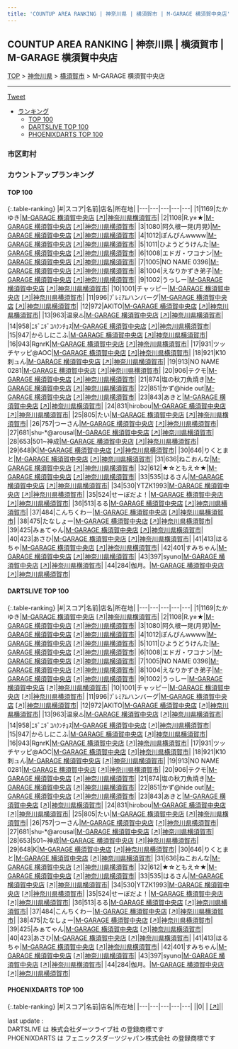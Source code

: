 ```yaml
---
title: 'COUNTUP AREA RANKING | 神奈川県 | 横須賀市 | M-GARAGE 横須賀中央店'
---
```

## COUNTUP AREA RANKING | 神奈川県 | 横須賀市 | M-GARAGE 横須賀中央店

[TOP](/darts/rank/) > [神奈川県](/darts/rank/神奈川県/) > [横須賀市](/darts/rank/神奈川県/横須賀市/) > M-GARAGE 横須賀中央店

___

<a href="https://twitter.com/share?ref_src=twsrc%5Etfw" data-text="COUNTUP AREA RANKING | 神奈川県横須賀市M-GARAGE 横須賀中央店" class="twitter-share-button" data-hashtags="DARTSLIVE,PHOENIXDARTS,darts,ダーツ" data-show-count="false">Tweet</a>

* [ランキング](#カウントアップランキング)
    * [TOP 100](#top-100)
    * [DARTSLIVE TOP 100](#dartslive-top-100)
    * [PHOENIXDARTS TOP 100](#phoenixdarts-top-100)

### 市区町村

<ul>

</ul>

### カウントアップランキング

#### TOP 100



{:.table-ranking}
|#|スコア|名前|店名|所在地|
|---|---|---|---|---|
|1|1169|<span class="rank-name-dl">たかゆき</span>|<a href="/darts/rank/shops/0daed567208437915f9f3321c1147265.html">M-GARAGE 横須賀中央店</a> <a href="https://search.dartslive.com/jp/shop/0daed567208437915f9f3321c1147265">[↗]</a>|<a href="/darts/rank/神奈川県/横須賀市">神奈川県横須賀市</a>|
|2|1108|<span class="rank-name-dl">R.y⭐︎★</span>|<a href="/darts/rank/shops/0daed567208437915f9f3321c1147265.html">M-GARAGE 横須賀中央店</a> <a href="https://search.dartslive.com/jp/shop/0daed567208437915f9f3321c1147265">[↗]</a>|<a href="/darts/rank/神奈川県/横須賀市">神奈川県横須賀市</a>|
|3|1080|<span class="rank-name-dl">阿久根一晃(月晃)</span>|<a href="/darts/rank/shops/0daed567208437915f9f3321c1147265.html">M-GARAGE 横須賀中央店</a> <a href="https://search.dartslive.com/jp/shop/0daed567208437915f9f3321c1147265">[↗]</a>|<a href="/darts/rank/神奈川県/横須賀市">神奈川県横須賀市</a>|
|4|1012|<span class="rank-name-dl">ぽんぴんwwww</span>|<a href="/darts/rank/shops/0daed567208437915f9f3321c1147265.html">M-GARAGE 横須賀中央店</a> <a href="https://search.dartslive.com/jp/shop/0daed567208437915f9f3321c1147265">[↗]</a>|<a href="/darts/rank/神奈川県/横須賀市">神奈川県横須賀市</a>|
|5|1011|<span class="rank-name-dl">ひようどうけんた</span>|<a href="/darts/rank/shops/0daed567208437915f9f3321c1147265.html">M-GARAGE 横須賀中央店</a> <a href="https://search.dartslive.com/jp/shop/0daed567208437915f9f3321c1147265">[↗]</a>|<a href="/darts/rank/神奈川県/横須賀市">神奈川県横須賀市</a>|
|6|1008|<span class="rank-name-dl">エドガ・ワコナン</span>|<a href="/darts/rank/shops/0daed567208437915f9f3321c1147265.html">M-GARAGE 横須賀中央店</a> <a href="https://search.dartslive.com/jp/shop/0daed567208437915f9f3321c1147265">[↗]</a>|<a href="/darts/rank/神奈川県/横須賀市">神奈川県横須賀市</a>|
|7|1005|<span class="rank-name-dl">NO NAME 0396</span>|<a href="/darts/rank/shops/0daed567208437915f9f3321c1147265.html">M-GARAGE 横須賀中央店</a> <a href="https://search.dartslive.com/jp/shop/0daed567208437915f9f3321c1147265">[↗]</a>|<a href="/darts/rank/神奈川県/横須賀市">神奈川県横須賀市</a>|
|8|1004|<span class="rank-name-dl">えなりかずき弟子</span>|<a href="/darts/rank/shops/0daed567208437915f9f3321c1147265.html">M-GARAGE 横須賀中央店</a> <a href="https://search.dartslive.com/jp/shop/0daed567208437915f9f3321c1147265">[↗]</a>|<a href="/darts/rank/神奈川県/横須賀市">神奈川県横須賀市</a>|
|9|1002|<span class="rank-name-dl">うっしー</span>|<a href="/darts/rank/shops/0daed567208437915f9f3321c1147265.html">M-GARAGE 横須賀中央店</a> <a href="https://search.dartslive.com/jp/shop/0daed567208437915f9f3321c1147265">[↗]</a>|<a href="/darts/rank/神奈川県/横須賀市">神奈川県横須賀市</a>|
|10|1001|<span class="rank-name-dl">チャッピー</span>|<a href="/darts/rank/shops/0daed567208437915f9f3321c1147265.html">M-GARAGE 横須賀中央店</a> <a href="https://search.dartslive.com/jp/shop/0daed567208437915f9f3321c1147265">[↗]</a>|<a href="/darts/rank/神奈川県/横須賀市">神奈川県横須賀市</a>|
|11|996|<span class="rank-name-dl">ﾌﾟﾚﾐｱﾑハンバーグ</span>|<a href="/darts/rank/shops/0daed567208437915f9f3321c1147265.html">M-GARAGE 横須賀中央店</a> <a href="https://search.dartslive.com/jp/shop/0daed567208437915f9f3321c1147265">[↗]</a>|<a href="/darts/rank/神奈川県/横須賀市">神奈川県横須賀市</a>|
|12|972|<span class="rank-name-dl">AKITO</span>|<a href="/darts/rank/shops/0daed567208437915f9f3321c1147265.html">M-GARAGE 横須賀中央店</a> <a href="https://search.dartslive.com/jp/shop/0daed567208437915f9f3321c1147265">[↗]</a>|<a href="/darts/rank/神奈川県/横須賀市">神奈川県横須賀市</a>|
|13|963|<span class="rank-name-dl">温泉♨️</span>|<a href="/darts/rank/shops/0daed567208437915f9f3321c1147265.html">M-GARAGE 横須賀中央店</a> <a href="https://search.dartslive.com/jp/shop/0daed567208437915f9f3321c1147265">[↗]</a>|<a href="/darts/rank/神奈川県/横須賀市">神奈川県横須賀市</a>|
|14|958|<span class="rank-name-dl">ﾆｷﾞﾆｷﾞｺﾊｸﾝﾁｮｽ</span>|<a href="/darts/rank/shops/0daed567208437915f9f3321c1147265.html">M-GARAGE 横須賀中央店</a> <a href="https://search.dartslive.com/jp/shop/0daed567208437915f9f3321c1147265">[↗]</a>|<a href="/darts/rank/神奈川県/横須賀市">神奈川県横須賀市</a>|
|15|947|<span class="rank-name-dl">からしにこふ</span>|<a href="/darts/rank/shops/0daed567208437915f9f3321c1147265.html">M-GARAGE 横須賀中央店</a> <a href="https://search.dartslive.com/jp/shop/0daed567208437915f9f3321c1147265">[↗]</a>|<a href="/darts/rank/神奈川県/横須賀市">神奈川県横須賀市</a>|
|16|943|<span class="rank-name-dl">RgnrK</span>|<a href="/darts/rank/shops/0daed567208437915f9f3321c1147265.html">M-GARAGE 横須賀中央店</a> <a href="https://search.dartslive.com/jp/shop/0daed567208437915f9f3321c1147265">[↗]</a>|<a href="/darts/rank/神奈川県/横須賀市">神奈川県横須賀市</a>|
|17|931|<span class="rank-name-dl">ツッチヤッピ@AOC</span>|<a href="/darts/rank/shops/0daed567208437915f9f3321c1147265.html">M-GARAGE 横須賀中央店</a> <a href="https://search.dartslive.com/jp/shop/0daed567208437915f9f3321c1147265">[↗]</a>|<a href="/darts/rank/神奈川県/横須賀市">神奈川県横須賀市</a>|
|18|921|<span class="rank-name-dl">K10刺ュん</span>|<a href="/darts/rank/shops/0daed567208437915f9f3321c1147265.html">M-GARAGE 横須賀中央店</a> <a href="https://search.dartslive.com/jp/shop/0daed567208437915f9f3321c1147265">[↗]</a>|<a href="/darts/rank/神奈川県/横須賀市">神奈川県横須賀市</a>|
|19|913|<span class="rank-name-dl">NO NAME 0281</span>|<a href="/darts/rank/shops/0daed567208437915f9f3321c1147265.html">M-GARAGE 横須賀中央店</a> <a href="https://search.dartslive.com/jp/shop/0daed567208437915f9f3321c1147265">[↗]</a>|<a href="/darts/rank/神奈川県/横須賀市">神奈川県横須賀市</a>|
|20|906|<span class="rank-name-dl">テクモ</span>|<a href="/darts/rank/shops/0daed567208437915f9f3321c1147265.html">M-GARAGE 横須賀中央店</a> <a href="https://search.dartslive.com/jp/shop/0daed567208437915f9f3321c1147265">[↗]</a>|<a href="/darts/rank/神奈川県/横須賀市">神奈川県横須賀市</a>|
|21|874|<span class="rank-name-dl">塩の秋刀魚焼き</span>|<a href="/darts/rank/shops/0daed567208437915f9f3321c1147265.html">M-GARAGE 横須賀中央店</a> <a href="https://search.dartslive.com/jp/shop/0daed567208437915f9f3321c1147265">[↗]</a>|<a href="/darts/rank/神奈川県/横須賀市">神奈川県横須賀市</a>|
|22|851|<span class="rank-name-dl">かず@hide out</span>|<a href="/darts/rank/shops/0daed567208437915f9f3321c1147265.html">M-GARAGE 横須賀中央店</a> <a href="https://search.dartslive.com/jp/shop/0daed567208437915f9f3321c1147265">[↗]</a>|<a href="/darts/rank/神奈川県/横須賀市">神奈川県横須賀市</a>|
|23|843|<span class="rank-name-dl">あきと</span>|<a href="/darts/rank/shops/0daed567208437915f9f3321c1147265.html">M-GARAGE 横須賀中央店</a> <a href="https://search.dartslive.com/jp/shop/0daed567208437915f9f3321c1147265">[↗]</a>|<a href="/darts/rank/神奈川県/横須賀市">神奈川県横須賀市</a>|
|24|831|<span class="rank-name-dl">hirobou</span>|<a href="/darts/rank/shops/0daed567208437915f9f3321c1147265.html">M-GARAGE 横須賀中央店</a> <a href="https://search.dartslive.com/jp/shop/0daed567208437915f9f3321c1147265">[↗]</a>|<a href="/darts/rank/神奈川県/横須賀市">神奈川県横須賀市</a>|
|25|805|<span class="rank-name-dl">たい</span>|<a href="/darts/rank/shops/0daed567208437915f9f3321c1147265.html">M-GARAGE 横須賀中央店</a> <a href="https://search.dartslive.com/jp/shop/0daed567208437915f9f3321c1147265">[↗]</a>|<a href="/darts/rank/神奈川県/横須賀市">神奈川県横須賀市</a>|
|26|757|<span class="rank-name-dl">つーさん</span>|<a href="/darts/rank/shops/0daed567208437915f9f3321c1147265.html">M-GARAGE 横須賀中央店</a> <a href="https://search.dartslive.com/jp/shop/0daed567208437915f9f3321c1147265">[↗]</a>|<a href="/darts/rank/神奈川県/横須賀市">神奈川県横須賀市</a>|
|27|681|<span class="rank-name-dl">shu-*@arousal</span>|<a href="/darts/rank/shops/0daed567208437915f9f3321c1147265.html">M-GARAGE 横須賀中央店</a> <a href="https://search.dartslive.com/jp/shop/0daed567208437915f9f3321c1147265">[↗]</a>|<a href="/darts/rank/神奈川県/横須賀市">神奈川県横須賀市</a>|
|28|653|<span class="rank-name-dl">501~神成</span>|<a href="/darts/rank/shops/0daed567208437915f9f3321c1147265.html">M-GARAGE 横須賀中央店</a> <a href="https://search.dartslive.com/jp/shop/0daed567208437915f9f3321c1147265">[↗]</a>|<a href="/darts/rank/神奈川県/横須賀市">神奈川県横須賀市</a>|
|29|648|<span class="rank-name-dl">K</span>|<a href="/darts/rank/shops/0daed567208437915f9f3321c1147265.html">M-GARAGE 横須賀中央店</a> <a href="https://search.dartslive.com/jp/shop/0daed567208437915f9f3321c1147265">[↗]</a>|<a href="/darts/rank/神奈川県/横須賀市">神奈川県横須賀市</a>|
|30|646|<span class="rank-name-dl">りくとまと</span>|<a href="/darts/rank/shops/0daed567208437915f9f3321c1147265.html">M-GARAGE 横須賀中央店</a> <a href="https://search.dartslive.com/jp/shop/0daed567208437915f9f3321c1147265">[↗]</a>|<a href="/darts/rank/神奈川県/横須賀市">神奈川県横須賀市</a>|
|31|636|<span class="rank-name-dl">ねこおんな</span>|<a href="/darts/rank/shops/0daed567208437915f9f3321c1147265.html">M-GARAGE 横須賀中央店</a> <a href="https://search.dartslive.com/jp/shop/0daed567208437915f9f3321c1147265">[↗]</a>|<a href="/darts/rank/神奈川県/横須賀市">神奈川県横須賀市</a>|
|32|612|<span class="rank-name-dl">★☆ともえ☆★</span>|<a href="/darts/rank/shops/0daed567208437915f9f3321c1147265.html">M-GARAGE 横須賀中央店</a> <a href="https://search.dartslive.com/jp/shop/0daed567208437915f9f3321c1147265">[↗]</a>|<a href="/darts/rank/神奈川県/横須賀市">神奈川県横須賀市</a>|
|33|535|<span class="rank-name-dl">はるさん</span>|<a href="/darts/rank/shops/0daed567208437915f9f3321c1147265.html">M-GARAGE 横須賀中央店</a> <a href="https://search.dartslive.com/jp/shop/0daed567208437915f9f3321c1147265">[↗]</a>|<a href="/darts/rank/神奈川県/横須賀市">神奈川県横須賀市</a>|
|34|530|<span class="rank-name-dl">YTZK1993</span>|<a href="/darts/rank/shops/0daed567208437915f9f3321c1147265.html">M-GARAGE 横須賀中央店</a> <a href="https://search.dartslive.com/jp/shop/0daed567208437915f9f3321c1147265">[↗]</a>|<a href="/darts/rank/神奈川県/横須賀市">神奈川県横須賀市</a>|
|35|524|<span class="rank-name-dl">せーぼだよ！</span>|<a href="/darts/rank/shops/0daed567208437915f9f3321c1147265.html">M-GARAGE 横須賀中央店</a> <a href="https://search.dartslive.com/jp/shop/0daed567208437915f9f3321c1147265">[↗]</a>|<a href="/darts/rank/神奈川県/横須賀市">神奈川県横須賀市</a>|
|36|513|<span class="rank-name-dl">るる</span>|<a href="/darts/rank/shops/0daed567208437915f9f3321c1147265.html">M-GARAGE 横須賀中央店</a> <a href="https://search.dartslive.com/jp/shop/0daed567208437915f9f3321c1147265">[↗]</a>|<a href="/darts/rank/神奈川県/横須賀市">神奈川県横須賀市</a>|
|37|484|<span class="rank-name-dl">こんちくわー</span>|<a href="/darts/rank/shops/0daed567208437915f9f3321c1147265.html">M-GARAGE 横須賀中央店</a> <a href="https://search.dartslive.com/jp/shop/0daed567208437915f9f3321c1147265">[↗]</a>|<a href="/darts/rank/神奈川県/横須賀市">神奈川県横須賀市</a>|
|38|475|<span class="rank-name-dl">たなしょー</span>|<a href="/darts/rank/shops/0daed567208437915f9f3321c1147265.html">M-GARAGE 横須賀中央店</a> <a href="https://search.dartslive.com/jp/shop/0daed567208437915f9f3321c1147265">[↗]</a>|<a href="/darts/rank/神奈川県/横須賀市">神奈川県横須賀市</a>|
|39|425|<span class="rank-name-dl">みぁてゃん</span>|<a href="/darts/rank/shops/0daed567208437915f9f3321c1147265.html">M-GARAGE 横須賀中央店</a> <a href="https://search.dartslive.com/jp/shop/0daed567208437915f9f3321c1147265">[↗]</a>|<a href="/darts/rank/神奈川県/横須賀市">神奈川県横須賀市</a>|
|40|423|<span class="rank-name-dl">あさひ</span>|<a href="/darts/rank/shops/0daed567208437915f9f3321c1147265.html">M-GARAGE 横須賀中央店</a> <a href="https://search.dartslive.com/jp/shop/0daed567208437915f9f3321c1147265">[↗]</a>|<a href="/darts/rank/神奈川県/横須賀市">神奈川県横須賀市</a>|
|41|413|<span class="rank-name-dl">はるちゃ</span>|<a href="/darts/rank/shops/0daed567208437915f9f3321c1147265.html">M-GARAGE 横須賀中央店</a> <a href="https://search.dartslive.com/jp/shop/0daed567208437915f9f3321c1147265">[↗]</a>|<a href="/darts/rank/神奈川県/横須賀市">神奈川県横須賀市</a>|
|42|401|<span class="rank-name-dl">すみちゃん</span>|<a href="/darts/rank/shops/0daed567208437915f9f3321c1147265.html">M-GARAGE 横須賀中央店</a> <a href="https://search.dartslive.com/jp/shop/0daed567208437915f9f3321c1147265">[↗]</a>|<a href="/darts/rank/神奈川県/横須賀市">神奈川県横須賀市</a>|
|43|397|<span class="rank-name-dl">syunα</span>|<a href="/darts/rank/shops/0daed567208437915f9f3321c1147265.html">M-GARAGE 横須賀中央店</a> <a href="https://search.dartslive.com/jp/shop/0daed567208437915f9f3321c1147265">[↗]</a>|<a href="/darts/rank/神奈川県/横須賀市">神奈川県横須賀市</a>|
|44|284|<span class="rank-name-dl">伽月。</span>|<a href="/darts/rank/shops/0daed567208437915f9f3321c1147265.html">M-GARAGE 横須賀中央店</a> <a href="https://search.dartslive.com/jp/shop/0daed567208437915f9f3321c1147265">[↗]</a>|<a href="/darts/rank/神奈川県/横須賀市">神奈川県横須賀市</a>|


#### DARTSLIVE TOP 100



{:.table-ranking}
|#|スコア|名前|店名|所在地|
|---|---|---|---|---|
|1|1169|<span class="rank-name-dl">たかゆき</span>|<a href="/darts/rank/shops/0daed567208437915f9f3321c1147265.html">M-GARAGE 横須賀中央店</a> <a href="https://search.dartslive.com/jp/shop/0daed567208437915f9f3321c1147265">[↗]</a>|<a href="/darts/rank/神奈川県/横須賀市">神奈川県横須賀市</a>|
|2|1108|<span class="rank-name-dl">R.y⭐︎★</span>|<a href="/darts/rank/shops/0daed567208437915f9f3321c1147265.html">M-GARAGE 横須賀中央店</a> <a href="https://search.dartslive.com/jp/shop/0daed567208437915f9f3321c1147265">[↗]</a>|<a href="/darts/rank/神奈川県/横須賀市">神奈川県横須賀市</a>|
|3|1080|<span class="rank-name-dl">阿久根一晃(月晃)</span>|<a href="/darts/rank/shops/0daed567208437915f9f3321c1147265.html">M-GARAGE 横須賀中央店</a> <a href="https://search.dartslive.com/jp/shop/0daed567208437915f9f3321c1147265">[↗]</a>|<a href="/darts/rank/神奈川県/横須賀市">神奈川県横須賀市</a>|
|4|1012|<span class="rank-name-dl">ぽんぴんwwww</span>|<a href="/darts/rank/shops/0daed567208437915f9f3321c1147265.html">M-GARAGE 横須賀中央店</a> <a href="https://search.dartslive.com/jp/shop/0daed567208437915f9f3321c1147265">[↗]</a>|<a href="/darts/rank/神奈川県/横須賀市">神奈川県横須賀市</a>|
|5|1011|<span class="rank-name-dl">ひようどうけんた</span>|<a href="/darts/rank/shops/0daed567208437915f9f3321c1147265.html">M-GARAGE 横須賀中央店</a> <a href="https://search.dartslive.com/jp/shop/0daed567208437915f9f3321c1147265">[↗]</a>|<a href="/darts/rank/神奈川県/横須賀市">神奈川県横須賀市</a>|
|6|1008|<span class="rank-name-dl">エドガ・ワコナン</span>|<a href="/darts/rank/shops/0daed567208437915f9f3321c1147265.html">M-GARAGE 横須賀中央店</a> <a href="https://search.dartslive.com/jp/shop/0daed567208437915f9f3321c1147265">[↗]</a>|<a href="/darts/rank/神奈川県/横須賀市">神奈川県横須賀市</a>|
|7|1005|<span class="rank-name-dl">NO NAME 0396</span>|<a href="/darts/rank/shops/0daed567208437915f9f3321c1147265.html">M-GARAGE 横須賀中央店</a> <a href="https://search.dartslive.com/jp/shop/0daed567208437915f9f3321c1147265">[↗]</a>|<a href="/darts/rank/神奈川県/横須賀市">神奈川県横須賀市</a>|
|8|1004|<span class="rank-name-dl">えなりかずき弟子</span>|<a href="/darts/rank/shops/0daed567208437915f9f3321c1147265.html">M-GARAGE 横須賀中央店</a> <a href="https://search.dartslive.com/jp/shop/0daed567208437915f9f3321c1147265">[↗]</a>|<a href="/darts/rank/神奈川県/横須賀市">神奈川県横須賀市</a>|
|9|1002|<span class="rank-name-dl">うっしー</span>|<a href="/darts/rank/shops/0daed567208437915f9f3321c1147265.html">M-GARAGE 横須賀中央店</a> <a href="https://search.dartslive.com/jp/shop/0daed567208437915f9f3321c1147265">[↗]</a>|<a href="/darts/rank/神奈川県/横須賀市">神奈川県横須賀市</a>|
|10|1001|<span class="rank-name-dl">チャッピー</span>|<a href="/darts/rank/shops/0daed567208437915f9f3321c1147265.html">M-GARAGE 横須賀中央店</a> <a href="https://search.dartslive.com/jp/shop/0daed567208437915f9f3321c1147265">[↗]</a>|<a href="/darts/rank/神奈川県/横須賀市">神奈川県横須賀市</a>|
|11|996|<span class="rank-name-dl">ﾌﾟﾚﾐｱﾑハンバーグ</span>|<a href="/darts/rank/shops/0daed567208437915f9f3321c1147265.html">M-GARAGE 横須賀中央店</a> <a href="https://search.dartslive.com/jp/shop/0daed567208437915f9f3321c1147265">[↗]</a>|<a href="/darts/rank/神奈川県/横須賀市">神奈川県横須賀市</a>|
|12|972|<span class="rank-name-dl">AKITO</span>|<a href="/darts/rank/shops/0daed567208437915f9f3321c1147265.html">M-GARAGE 横須賀中央店</a> <a href="https://search.dartslive.com/jp/shop/0daed567208437915f9f3321c1147265">[↗]</a>|<a href="/darts/rank/神奈川県/横須賀市">神奈川県横須賀市</a>|
|13|963|<span class="rank-name-dl">温泉♨️</span>|<a href="/darts/rank/shops/0daed567208437915f9f3321c1147265.html">M-GARAGE 横須賀中央店</a> <a href="https://search.dartslive.com/jp/shop/0daed567208437915f9f3321c1147265">[↗]</a>|<a href="/darts/rank/神奈川県/横須賀市">神奈川県横須賀市</a>|
|14|958|<span class="rank-name-dl">ﾆｷﾞﾆｷﾞｺﾊｸﾝﾁｮｽ</span>|<a href="/darts/rank/shops/0daed567208437915f9f3321c1147265.html">M-GARAGE 横須賀中央店</a> <a href="https://search.dartslive.com/jp/shop/0daed567208437915f9f3321c1147265">[↗]</a>|<a href="/darts/rank/神奈川県/横須賀市">神奈川県横須賀市</a>|
|15|947|<span class="rank-name-dl">からしにこふ</span>|<a href="/darts/rank/shops/0daed567208437915f9f3321c1147265.html">M-GARAGE 横須賀中央店</a> <a href="https://search.dartslive.com/jp/shop/0daed567208437915f9f3321c1147265">[↗]</a>|<a href="/darts/rank/神奈川県/横須賀市">神奈川県横須賀市</a>|
|16|943|<span class="rank-name-dl">RgnrK</span>|<a href="/darts/rank/shops/0daed567208437915f9f3321c1147265.html">M-GARAGE 横須賀中央店</a> <a href="https://search.dartslive.com/jp/shop/0daed567208437915f9f3321c1147265">[↗]</a>|<a href="/darts/rank/神奈川県/横須賀市">神奈川県横須賀市</a>|
|17|931|<span class="rank-name-dl">ツッチヤッピ@AOC</span>|<a href="/darts/rank/shops/0daed567208437915f9f3321c1147265.html">M-GARAGE 横須賀中央店</a> <a href="https://search.dartslive.com/jp/shop/0daed567208437915f9f3321c1147265">[↗]</a>|<a href="/darts/rank/神奈川県/横須賀市">神奈川県横須賀市</a>|
|18|921|<span class="rank-name-dl">K10刺ュん</span>|<a href="/darts/rank/shops/0daed567208437915f9f3321c1147265.html">M-GARAGE 横須賀中央店</a> <a href="https://search.dartslive.com/jp/shop/0daed567208437915f9f3321c1147265">[↗]</a>|<a href="/darts/rank/神奈川県/横須賀市">神奈川県横須賀市</a>|
|19|913|<span class="rank-name-dl">NO NAME 0281</span>|<a href="/darts/rank/shops/0daed567208437915f9f3321c1147265.html">M-GARAGE 横須賀中央店</a> <a href="https://search.dartslive.com/jp/shop/0daed567208437915f9f3321c1147265">[↗]</a>|<a href="/darts/rank/神奈川県/横須賀市">神奈川県横須賀市</a>|
|20|906|<span class="rank-name-dl">テクモ</span>|<a href="/darts/rank/shops/0daed567208437915f9f3321c1147265.html">M-GARAGE 横須賀中央店</a> <a href="https://search.dartslive.com/jp/shop/0daed567208437915f9f3321c1147265">[↗]</a>|<a href="/darts/rank/神奈川県/横須賀市">神奈川県横須賀市</a>|
|21|874|<span class="rank-name-dl">塩の秋刀魚焼き</span>|<a href="/darts/rank/shops/0daed567208437915f9f3321c1147265.html">M-GARAGE 横須賀中央店</a> <a href="https://search.dartslive.com/jp/shop/0daed567208437915f9f3321c1147265">[↗]</a>|<a href="/darts/rank/神奈川県/横須賀市">神奈川県横須賀市</a>|
|22|851|<span class="rank-name-dl">かず@hide out</span>|<a href="/darts/rank/shops/0daed567208437915f9f3321c1147265.html">M-GARAGE 横須賀中央店</a> <a href="https://search.dartslive.com/jp/shop/0daed567208437915f9f3321c1147265">[↗]</a>|<a href="/darts/rank/神奈川県/横須賀市">神奈川県横須賀市</a>|
|23|843|<span class="rank-name-dl">あきと</span>|<a href="/darts/rank/shops/0daed567208437915f9f3321c1147265.html">M-GARAGE 横須賀中央店</a> <a href="https://search.dartslive.com/jp/shop/0daed567208437915f9f3321c1147265">[↗]</a>|<a href="/darts/rank/神奈川県/横須賀市">神奈川県横須賀市</a>|
|24|831|<span class="rank-name-dl">hirobou</span>|<a href="/darts/rank/shops/0daed567208437915f9f3321c1147265.html">M-GARAGE 横須賀中央店</a> <a href="https://search.dartslive.com/jp/shop/0daed567208437915f9f3321c1147265">[↗]</a>|<a href="/darts/rank/神奈川県/横須賀市">神奈川県横須賀市</a>|
|25|805|<span class="rank-name-dl">たい</span>|<a href="/darts/rank/shops/0daed567208437915f9f3321c1147265.html">M-GARAGE 横須賀中央店</a> <a href="https://search.dartslive.com/jp/shop/0daed567208437915f9f3321c1147265">[↗]</a>|<a href="/darts/rank/神奈川県/横須賀市">神奈川県横須賀市</a>|
|26|757|<span class="rank-name-dl">つーさん</span>|<a href="/darts/rank/shops/0daed567208437915f9f3321c1147265.html">M-GARAGE 横須賀中央店</a> <a href="https://search.dartslive.com/jp/shop/0daed567208437915f9f3321c1147265">[↗]</a>|<a href="/darts/rank/神奈川県/横須賀市">神奈川県横須賀市</a>|
|27|681|<span class="rank-name-dl">shu-*@arousal</span>|<a href="/darts/rank/shops/0daed567208437915f9f3321c1147265.html">M-GARAGE 横須賀中央店</a> <a href="https://search.dartslive.com/jp/shop/0daed567208437915f9f3321c1147265">[↗]</a>|<a href="/darts/rank/神奈川県/横須賀市">神奈川県横須賀市</a>|
|28|653|<span class="rank-name-dl">501~神成</span>|<a href="/darts/rank/shops/0daed567208437915f9f3321c1147265.html">M-GARAGE 横須賀中央店</a> <a href="https://search.dartslive.com/jp/shop/0daed567208437915f9f3321c1147265">[↗]</a>|<a href="/darts/rank/神奈川県/横須賀市">神奈川県横須賀市</a>|
|29|648|<span class="rank-name-dl">K</span>|<a href="/darts/rank/shops/0daed567208437915f9f3321c1147265.html">M-GARAGE 横須賀中央店</a> <a href="https://search.dartslive.com/jp/shop/0daed567208437915f9f3321c1147265">[↗]</a>|<a href="/darts/rank/神奈川県/横須賀市">神奈川県横須賀市</a>|
|30|646|<span class="rank-name-dl">りくとまと</span>|<a href="/darts/rank/shops/0daed567208437915f9f3321c1147265.html">M-GARAGE 横須賀中央店</a> <a href="https://search.dartslive.com/jp/shop/0daed567208437915f9f3321c1147265">[↗]</a>|<a href="/darts/rank/神奈川県/横須賀市">神奈川県横須賀市</a>|
|31|636|<span class="rank-name-dl">ねこおんな</span>|<a href="/darts/rank/shops/0daed567208437915f9f3321c1147265.html">M-GARAGE 横須賀中央店</a> <a href="https://search.dartslive.com/jp/shop/0daed567208437915f9f3321c1147265">[↗]</a>|<a href="/darts/rank/神奈川県/横須賀市">神奈川県横須賀市</a>|
|32|612|<span class="rank-name-dl">★☆ともえ☆★</span>|<a href="/darts/rank/shops/0daed567208437915f9f3321c1147265.html">M-GARAGE 横須賀中央店</a> <a href="https://search.dartslive.com/jp/shop/0daed567208437915f9f3321c1147265">[↗]</a>|<a href="/darts/rank/神奈川県/横須賀市">神奈川県横須賀市</a>|
|33|535|<span class="rank-name-dl">はるさん</span>|<a href="/darts/rank/shops/0daed567208437915f9f3321c1147265.html">M-GARAGE 横須賀中央店</a> <a href="https://search.dartslive.com/jp/shop/0daed567208437915f9f3321c1147265">[↗]</a>|<a href="/darts/rank/神奈川県/横須賀市">神奈川県横須賀市</a>|
|34|530|<span class="rank-name-dl">YTZK1993</span>|<a href="/darts/rank/shops/0daed567208437915f9f3321c1147265.html">M-GARAGE 横須賀中央店</a> <a href="https://search.dartslive.com/jp/shop/0daed567208437915f9f3321c1147265">[↗]</a>|<a href="/darts/rank/神奈川県/横須賀市">神奈川県横須賀市</a>|
|35|524|<span class="rank-name-dl">せーぼだよ！</span>|<a href="/darts/rank/shops/0daed567208437915f9f3321c1147265.html">M-GARAGE 横須賀中央店</a> <a href="https://search.dartslive.com/jp/shop/0daed567208437915f9f3321c1147265">[↗]</a>|<a href="/darts/rank/神奈川県/横須賀市">神奈川県横須賀市</a>|
|36|513|<span class="rank-name-dl">るる</span>|<a href="/darts/rank/shops/0daed567208437915f9f3321c1147265.html">M-GARAGE 横須賀中央店</a> <a href="https://search.dartslive.com/jp/shop/0daed567208437915f9f3321c1147265">[↗]</a>|<a href="/darts/rank/神奈川県/横須賀市">神奈川県横須賀市</a>|
|37|484|<span class="rank-name-dl">こんちくわー</span>|<a href="/darts/rank/shops/0daed567208437915f9f3321c1147265.html">M-GARAGE 横須賀中央店</a> <a href="https://search.dartslive.com/jp/shop/0daed567208437915f9f3321c1147265">[↗]</a>|<a href="/darts/rank/神奈川県/横須賀市">神奈川県横須賀市</a>|
|38|475|<span class="rank-name-dl">たなしょー</span>|<a href="/darts/rank/shops/0daed567208437915f9f3321c1147265.html">M-GARAGE 横須賀中央店</a> <a href="https://search.dartslive.com/jp/shop/0daed567208437915f9f3321c1147265">[↗]</a>|<a href="/darts/rank/神奈川県/横須賀市">神奈川県横須賀市</a>|
|39|425|<span class="rank-name-dl">みぁてゃん</span>|<a href="/darts/rank/shops/0daed567208437915f9f3321c1147265.html">M-GARAGE 横須賀中央店</a> <a href="https://search.dartslive.com/jp/shop/0daed567208437915f9f3321c1147265">[↗]</a>|<a href="/darts/rank/神奈川県/横須賀市">神奈川県横須賀市</a>|
|40|423|<span class="rank-name-dl">あさひ</span>|<a href="/darts/rank/shops/0daed567208437915f9f3321c1147265.html">M-GARAGE 横須賀中央店</a> <a href="https://search.dartslive.com/jp/shop/0daed567208437915f9f3321c1147265">[↗]</a>|<a href="/darts/rank/神奈川県/横須賀市">神奈川県横須賀市</a>|
|41|413|<span class="rank-name-dl">はるちゃ</span>|<a href="/darts/rank/shops/0daed567208437915f9f3321c1147265.html">M-GARAGE 横須賀中央店</a> <a href="https://search.dartslive.com/jp/shop/0daed567208437915f9f3321c1147265">[↗]</a>|<a href="/darts/rank/神奈川県/横須賀市">神奈川県横須賀市</a>|
|42|401|<span class="rank-name-dl">すみちゃん</span>|<a href="/darts/rank/shops/0daed567208437915f9f3321c1147265.html">M-GARAGE 横須賀中央店</a> <a href="https://search.dartslive.com/jp/shop/0daed567208437915f9f3321c1147265">[↗]</a>|<a href="/darts/rank/神奈川県/横須賀市">神奈川県横須賀市</a>|
|43|397|<span class="rank-name-dl">syunα</span>|<a href="/darts/rank/shops/0daed567208437915f9f3321c1147265.html">M-GARAGE 横須賀中央店</a> <a href="https://search.dartslive.com/jp/shop/0daed567208437915f9f3321c1147265">[↗]</a>|<a href="/darts/rank/神奈川県/横須賀市">神奈川県横須賀市</a>|
|44|284|<span class="rank-name-dl">伽月。</span>|<a href="/darts/rank/shops/0daed567208437915f9f3321c1147265.html">M-GARAGE 横須賀中央店</a> <a href="https://search.dartslive.com/jp/shop/0daed567208437915f9f3321c1147265">[↗]</a>|<a href="/darts/rank/神奈川県/横須賀市">神奈川県横須賀市</a>|


#### PHOENIXDARTS TOP 100



{:.table-ranking}
|#|スコア|名前|店名|所在地|
|---|---|---|---|---|
||0|<span class="rank-name-dl"> </span>|<a href="/darts/rank/shops/.html"></a> <a href="">[↗]</a>|<a href="/darts/rank//"></a>|


<div class="footer border-top border-gray-light mt-5 pt-3 text-right text-gray">
    last update : <span style="font-weight: italic" id="foot_last_modified"></span><br />
    DARTSLIVE は 株式会社ダーツライブ社 の登録商標です<br />
    PHOENIXDARTS は フェニックスダーツジャパン株式会社 の登録商標です<br />
</div>

<script src="https://cdnjs.cloudflare.com/ajax/libs/jquery.tablesorter/2.31.3/js/jquery.tablesorter.min.js" integrity="sha512-qzgd5cYSZcosqpzpn7zF2ZId8f/8CHmFKZ8j7mU4OUXTNRd5g+ZHBPsgKEwoqxCtdQvExE5LprwwPAgoicguNg==" crossorigin="anonymous" referrerpolicy="no-referrer"></script>
<link rel="stylesheet" href="https://cdnjs.cloudflare.com/ajax/libs/jquery.tablesorter/2.31.3/css/theme.default.min.css" integrity="sha512-wghhOJkjQX0Lh3NSWvNKeZ0ZpNn+SPVXX1Qyc9OCaogADktxrBiBdKGDoqVUOyhStvMBmJQ8ZdMHiR3wuEq8+w==" crossorigin="anonymous" referrerpolicy="no-referrer" />
<script>
$(function() {
    $(".table-ranking").tablesorter({sortList:[[0, 0]]});
    $("#foot_last_modified").text(formatDate(new Date(document.lastModified), 'yyyy-MM-dd HH:mm:ss'));
});
</script>

<script async src="https://platform.twitter.com/widgets.js" charset="utf-8"></script>
